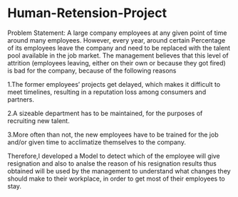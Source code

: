 # Human-Retension-Project
Problem Statement: A large company employees at any given point of time around many employees. However, every year, around certain Percentage of its employees leave the company and need to be replaced with the talent pool available in the job market. The management believes that this level of attrition (employees leaving, either on their own or because they got fired) is bad for the company, because of the following reasons 

1.The former employees’ projects get delayed, which makes it difficult to meet timelines, resulting in a reputation loss among consumers and partners.

2.A sizeable department has to be maintained, for the purposes of recruiting new talent.

3.More often than not, the new employees have to be trained for the job and/or given time to acclimatize themselves to the company.

Therefore,I developed a Model to detect which of the employee will give resignation and also to analse the reason of his resignation results thus obtained will be used by the management to understand what changes they should make to their workplace, in order to get most of their employees to stay.
